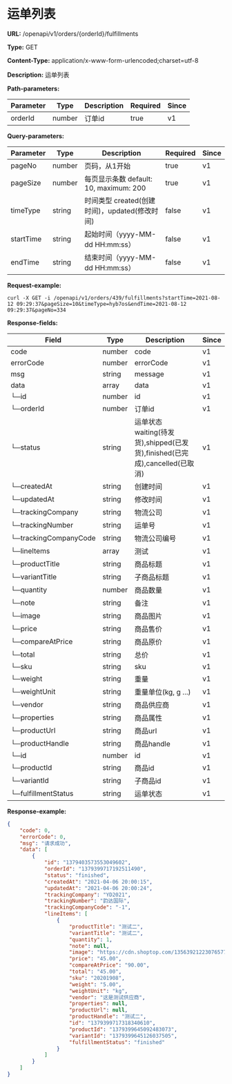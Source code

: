 # 运单列表

**URL:** /openapi/v1/orders/{orderId}/fulfillments

**Type:** GET

**Content-Type:** application/x-www-form-urlencoded;charset=utf-8

**Description:** 运单列表

**Path-parameters:**

| Parameter | Type   | Description | Required | Since |
| --------- | ------ | ----------- | -------- | ----- |
| orderId   | number | 订单id        | true     | v1    |

**Query-parameters:**

| Parameter | Type   | Description                      | Required | Since |
| --------- | ------ | -------------------------------- | -------- | ----- |
| pageNo    | number | 页码，从1开始                          | true     | v1    |
| pageSize  | number | 每页显示条数 default: 10, maximum: 200 | true     | v1    |
| timeType  | string | 时间类型 created(创建时间)，updated(修改时间) | false    | v1    |
| startTime | string | 起始时间（yyyy-MM-dd HH:mm:ss）        | false    | v1    |
| endTime   | string | 结束时间（yyyy-MM-dd HH:mm:ss）        | false    | v1    |

**Request-example:**

```
curl -X GET -i /openapi/v1/orders/439/fulfillments?startTime=2021-08-12 09:29:37&pageSize=10&timeType=hyb7os&endTime=2021-08-12 09:29:37&pageNo=334
```

**Response-fields:**

| Field                    | Type   | Description                                                 | Since |
| ------------------------ | ------ | ----------------------------------------------------------- | ----- |
| code                     | number | code                                                        | v1    |
| errorCode                | number | errorCode                                                   | v1    |
| msg                      | string | message                                                     | v1    |
| data                     | array  | data                                                        | v1    |
| └─id                     | number | id                                                          | v1    |
| └─orderId                | number | 订单id                                                        | v1    |
| └─status                 | string | 运单状态 waiting(待发货),shipped(已发货),finished(已完成),cancelled(已取消) | v1    |
| └─createdAt              | string | 创建时间                                                        | v1    |
| └─updatedAt              | string | 修改时间                                                        | v1    |
| └─trackingCompany        | string | 物流公司                                                        | v1    |
| └─trackingNumber         | string | 运单号                                                         | v1    |
| └─trackingCompanyCode    | string | 物流公司编号                                                      | v1    |
| └─lineItems              | array  | 测试                                                          | v1    |
|      └─productTitle      | string | 商品标题                                                        | v1    |
|      └─variantTitle      | string | 子商品标题                                                       | v1    |
|      └─quantity          | number | 商品数量                                                        | v1    |
|      └─note              | string | 备注                                                          | v1    |
|      └─image             | string | 商品图片                                                        | v1    |
|      └─price             | string | 商品售价                                                        | v1    |
|      └─compareAtPrice    | string | 商品原价                                                        | v1    |
|      └─total             | string | 总价                                                          | v1    |
|      └─sku               | string | sku                                                         | v1    |
|      └─weight            | string | 重量                                                          | v1    |
|      └─weightUnit        | string | 重量单位(kg, g ...)                                             | v1    |
|      └─vendor            | string | 商品供应商                                                       | v1    |
|      └─properties        | string | 商品属性                                                        | v1    |
|      └─productUrl        | string | 商品url                                                       | v1    |
|      └─productHandle     | string | 商品handle                                                    | v1    |
|      └─id                | number | id                                                          | v1    |
|      └─productId         | string | 商品id                                                        | v1    |
|      └─variantId         | string | 子商品id                                                       | v1    |
|      └─fulfillmentStatus | string | 运单状态                                                        | v1    |

**Response-example:**

```json
{
    "code": 0,
    "errorCode": 0,
    "msg": "请求成功",
    "data": [
        {
            "id": "1379403573553049602",
            "orderId": "1379399717192511490",
            "status": "finished",
            "createdAt": "2021-04-06 20:00:15",
            "updatedAt": "2021-04-06 20:00:24",
            "trackingCompany": "YD2021",
            "trackingNumber": "韵达国际",
            "trackingCompanyCode": "-1",
            "lineItems": [
                {
                    "productTitle": "测试二",
                    "variantTitle": "测试二",
                    "quantity": 1,
                    "note": null,
                    "image": "https://cdn.shoptop.com/1356392122307657729.png",
                    "price": "45.00",
                    "compareAtPrice": "90.00",
                    "total": "45.00",
                    "sku": "20201908",
                    "weight": "5.00",
                    "weightUnit": "kg",
                    "vendor": "这是测试供应商",
                    "properties": null,
                    "productUrl": null,
                    "productHandle": "测试二",
                    "id": "1379399717318340610",
                    "productId": "1379399645092483073",
                    "variantId": "1379399645126037505",
                    "fulfillmentStatus": "finished"
                }
            ]
        }
    ]
}
```
